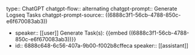 type:: ChatGPT
chatgpt-flow:: alternating
chatgpt-prompt:: Generate Logseq Tasks
chatgpt-prompt-source:: ((6888c3f1-56cb-4788-850c-e6f670083ab3))

- speaker:: [[user]]
  Generate Task(s):
  {{embed ((6888c3f1-56cb-4788-850c-e6f670083ab3))}}
- id:: 6888c648-6c56-407a-9b00-f002b8cffeca
  speaker:: [[assistant]]